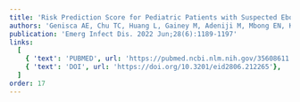 ```yaml
---
title: 'Risk Prediction Score for Pediatric Patients with Suspected Ebola Virus Disease'
authors: 'Genisca AE, Chu TC, Huang L, Gainey M, Adeniji M, Mbong EN, Kennedy SB, Laghari R, Nganga F, Muhayangabo RF, Vaishnav H, Perera SM, Colubri A, Levine AC, Michelow IC'
publication: 'Emerg Infect Dis. 2022 Jun;28(6):1189-1197'
links:
  [
    { 'text': 'PUBMED', url: 'https://pubmed.ncbi.nlm.nih.gov/35608611'},
    { 'text': 'DOI', url: 'https://doi.org/10.3201/eid2806.212265'},
  ]
order: 17
---
```

